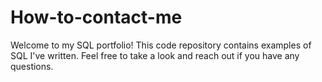 # How-to-contact-me
Welcome to my SQL portfolio! This code repository contains examples of SQL I've written. Feel free to take a look and reach out if you have any questions.
